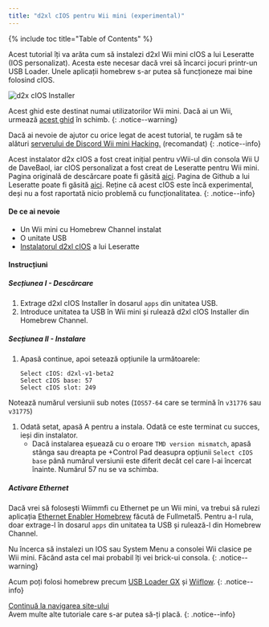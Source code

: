 ```yaml
---
title: "d2xl cIOS pentru Wii mini (experimental)"
---
```


{% include toc title="Table of Contents" %}

Acest tutorial îți va arăta cum să instalezi d2xl Wii mini cIOS a lui Leseratte (IOS personalizat). Acesta este necesar dacă vrei să încarci jocuri printr-un USB Loader. Unele aplicații homebrew s-ar putea să funcționeze mai bine folosind cIOS.

![d2x cIOS Installer](/images/cIOS.png)

Acest ghid este destinat numai utilizatorilor Wii mini. Dacă ai un Wii, urmează [acest ghid](cios) în schimb.
{: .notice--warning}

Dacă ai nevoie de ajutor cu orice legat de acest tutorial, te rugăm să te alături [ serverului de Discord Wii mini Hacking.](https://discord.gg/6ryxnkS) (recomandat)
{: .notice--info}

Acest instalator d2x cIOS a fost creat inițial pentru vWii-ul din consola Wii U de DaveBaol, iar cIOS personalizat a fost creat de Leseratte pentru Wii mini. Pagina originală de descărcare poate fi găsită [aici](https://wii.leseratte10.de/d2xl-cIOS/). Pagina de Github a lui Leseratte poate fi găsită [aici](https://github.com/Leseratte10/d2xl-cios). Reține că acest cIOS este încă experimental, deși nu a fost raportată nicio problemă cu funcționalitatea.
{: .notice--info}

#### De ce ai nevoie

* Un Wii mini cu Homebrew Channel instalat
* O unitate USB
* [Instalatorul d2xl cIOS](/assets/files/d2xl_wii_mini_cIOS_installer_v1_beta2.zip) a lui Leseratte

#### Instrucțiuni

##### Secțiunea I - Descărcare

1. Extrage d2xl cIOS Installer în dosarul `apps` din unitatea USB.
1. Introduce unitatea ta USB în Wii mini și rulează d2xl cIOS Installer din Homebrew Channel.

##### Secțiunea II - Instalare

1. Apasă continue, apoi setează opțiunile la următoarele:
    ```
    Select cIOS: d2xl-v1-beta2
    Select cIOS base: 57
    Select cIOS slot: 249
    ```
Notează numărul versiunii sub notes (`IOS57-64` care se termină în `v31776` sau `v31775`)
1. Odată setat, apasă A pentru a instala. Odată ce este terminat cu succes, ieși din instalator.
   - Dacă instalarea eșuează cu o eroare `TMD version mismatch`, apasă stânga sau dreapta pe +Control Pad deasupra opțiunii `Select cIOS base` până numărul versiunii este diferit decât cel care l-ai încercat înainte. Numărul 57 nu se va schimba.


##### Activare Ethernet
Dacă vrei să folosești Wiimmfi cu Ethernet pe un Wii mini, va trebui să rulezi aplicația [Ethernet Enabler Homebrew](/assets/files/Wii_Mini_Ethernet_Enable.zip) făcută de Fullmetal5. Pentru a-l rula, doar extrage-l în dosarul `apps` din unitatea ta USB și rulează-l din Homebrew Channel.

Nu încerca să instalezi un IOS sau System Menu a consolei Wii clasice pe Wii mini. Făcând asta cel mai probabil îți vei brick-ui consola.
{: .notice--warning}

Acum poți folosi homebrew precum [USB Loader GX](usbloadergx) și [Wiiflow](wiiflow).
{: .notice--info}

[Continuă la navigarea site-ului](site-navigation)<br> Avem multe alte tutoriale care s-ar putea să-ți placă.
{: .notice--info}
